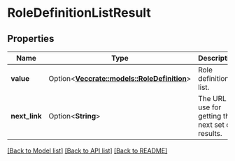 # RoleDefinitionListResult

## Properties

Name | Type | Description | Notes
------------ | ------------- | ------------- | -------------
**value** | Option<[**Vec<crate::models::RoleDefinition>**](RoleDefinition.md)> | Role definition list. | [optional]
**next_link** | Option<**String**> | The URL to use for getting the next set of results. | [optional]

[[Back to Model list]](../README.md#documentation-for-models) [[Back to API list]](../README.md#documentation-for-api-endpoints) [[Back to README]](../README.md)


